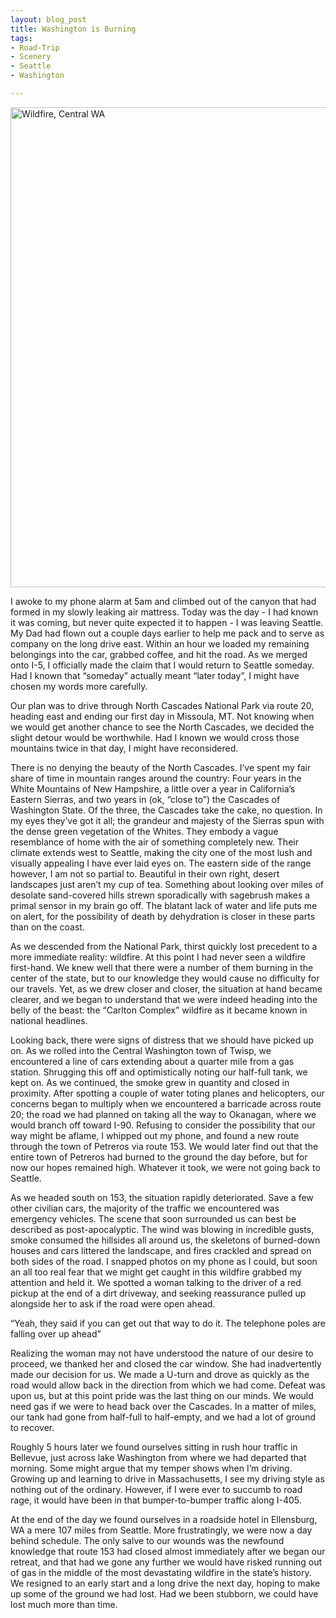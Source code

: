 ```yaml
---
layout: blog_post
title: Washington is Burning
tags: 
- Road-Trip
- Scenery
- Seattle
- Washington

---
```

<a href="https://www.flickr.com/photos/125061170@N06/14786295366" title="Wildfire, Central WA by Kevin Bicknell, on Flickr"><img src="https://farm6.staticflickr.com/5569/14786295366_738d0cc235_b.jpg" width="1024" height="768" alt="Wildfire, Central WA"></a>

I awoke to my phone alarm at 5am and climbed out of the canyon that had formed in my slowly leaking air mattress.  Today was the day - I had known it was coming, but never quite expected it to happen - I was leaving Seattle. My Dad had flown out a couple days earlier to help me pack and to serve as company on the long drive east.  Within an hour we loaded my remaining belongings into the car, grabbed coffee, and hit the road.  As we merged onto I-5, I officially made the claim that I would return to Seattle someday.  Had I known that “someday” actually meant “later today”, I might have chosen my words more carefully.

Our plan was to drive through North Cascades National Park via route 20, heading east and ending our first day in Missoula, MT.  Not knowing when we would get another chance to see the North Cascades, we decided the slight detour would be worthwhile. Had I known we would cross those mountains twice in that day, I might have reconsidered.

There is no denying the beauty of the North Cascades.  I’ve spent my fair share of time in mountain ranges around the country: Four years in the White Mountains of New Hampshire, a little over a year in California’s Eastern Sierras, and two years in (ok, “close to”) the Cascades of Washington State.  Of the three, the Cascades take the cake, no question.  In my eyes they’ve got it all; the grandeur and majesty of the Sierras spun with the dense green vegetation of the Whites.  They embody a vague resemblance of home with the air of something completely new.  Their climate extends west to Seattle, making the city one of the most lush and visually appealing I have ever laid eyes on. The eastern side of the range however, I am not so partial to.  Beautiful in their own right, desert landscapes just aren’t my cup of tea.  Something about looking over miles of desolate sand-covered hills strewn sporadically with sagebrush makes a primal sensor in my brain go off.  The blatant lack of water and life puts me on alert, for the possibility of death by dehydration is closer in these parts than on the coast.

As we descended from the National Park, thirst quickly lost precedent to a more immediate reality: wildfire. At this point I had never seen a wildfire first-hand.  We knew well that there were a number of them burning in the center of the state, but to our knowledge they would cause no difficulty for our travels.  Yet, as we drew closer and closer, the situation at hand became clearer, and we began to understand that we were indeed heading into the belly of the beast: the “Carlton Complex” wildfire as it became known in national headlines.

Looking back, there were signs of distress that we should have picked up on.  As we rolled into the Central Washington town of Twisp, we encountered a line of cars extending about a quarter mile from a gas station.  Shrugging this off and optimistically noting our half-full tank, we kept on.  As we continued, the smoke grew in quantity and closed in proximity.  After spotting a couple of water toting planes and helicopters, our concerns began to multiply when we encountered a barricade across route 20; the road we had planned on taking all the way to Okanagan, where we would branch off toward I-90.  Refusing to consider the possibility that our way might be aflame, I whipped out my phone, and found a new route through the town of Petreros via route 153.  We would later find out that the entire town of Petreros had burned to the ground the day before, but for now our hopes remained high.  Whatever it took, we were not going back to Seattle.

As we headed south on 153, the situation rapidly deteriorated.  Save a few other civilian cars, the majority of the traffic we encountered was emergency vehicles.  The scene that soon surrounded us can best be described as post-apocalyptic.  The wind was blowing in incredible gusts, smoke consumed the hillsides all around us, the skeletons of burned-down houses and cars littered the landscape, and fires crackled and spread on both sides of the road.  I snapped photos on my phone as I could, but soon an all too real fear that we might get caught in this wildfire grabbed my attention and held it.  We spotted a woman talking to the driver of a red pickup at the end of a dirt driveway, and seeking reassurance pulled up alongside her to ask if the road were open ahead.

“Yeah, they said if you can get out that way to do it.  The telephone poles are falling over up ahead”

Realizing the woman may not have understood the nature of our desire to proceed, we thanked her and closed the car window.  She had inadvertently made our decision for us.  We made a U-turn and drove as quickly as the road would allow back in the direction from which we had come.  Defeat was upon us, but at this point pride was the last thing on our minds.  We would need gas if we were to head back over the Cascades. In a matter of miles, our tank had gone from half-full to half-empty, and we had a lot of ground to recover.

Roughly 5 hours later we found ourselves sitting in rush hour traffic in Bellevue, just across lake Washington from where we had departed that morning.  Some might argue that my temper shows when I’m driving.  Growing up and learning to drive in Massachusetts, I see my driving style as nothing out of the ordinary.  However, if I were ever to succumb to road rage, it would have been in that bumper-to-bumper traffic along I-405.  

At the end of the day we found ourselves in a roadside hotel in Ellensburg, WA a mere 107 miles from Seattle.  More frustratingly, we were now a day behind schedule.  The only salve to our wounds was the newfound knowledge that route 153 had closed almost immediately after we began our retreat, and that had we gone any further we would have risked running out of gas in the middle of the most devastating wildfire in the state’s history. We resigned to an early start and a long drive the next day, hoping to make up some of the ground we had lost. Had we been stubborn, we could have lost much more than time.
